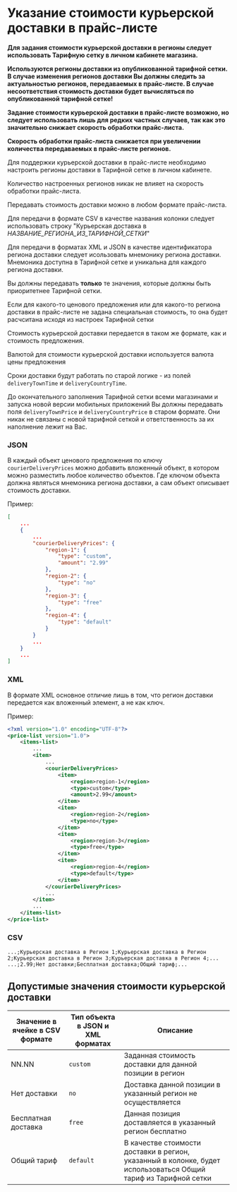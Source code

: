# Указание стоимости курьерской доставки в прайс-листе

**Для задания стоимости курьерской доставки в регионы следует использовать Тарифную сетку в личном кабинете магазина.**

**Используются регионы доставки из опубликованной тарифной сетки.**
**В случае изменения регионов доставки Вы должны следить за актуальностью регионов, передаваемых в прайс-листе. В случае несоответствия стоимость доставки будет вычисляться по опубликованной тарифной сетке!**

**Задание стоимости курьерской доставки в прайс-листе возможно, но следует использовать лишь для редких частных случаев, так как это значительно снижает скорость обработки прайс-листа.**

**Скорость обработки прайс-листа снижается при увеличении количества передаваемых в прайс-листе регионов.**

Для поддержки курьерской доставки в прайс-листе необходимо настроить регионы доставки в Тарифной сетке в личном кабинете.

Количество настроенных регионов никак не влияет на скорость обработки прайс-листа.

Передавать стоимость доставки можно в любом формате прайс-листа.

Для передачи в формате CSV в качестве названия колонки следует использовать строку "Курьерская доставка в _НАЗВАНИЕ_РЕГИОНА_ИЗ_ТАРИФНОЙ_СЕТКИ_"

Для передачи в форматах XML и JSON в качестве идентификатора региона доставки следует исользовать мнемонику региона доставки.
Мнемоника доступна в Тарифной сетке и уникальна для каждого региона доставки.

Вы должны передавать **только** те значения, которые должны быть приоритетнее Тарифной сетки.

Если для какого-то ценового предложения или для какого-то региона доставки в прайс-листе не задана специальная стоимость, то она будет расчситана исходя из настроек Тарифной сетки

Стоимость курьерской доставки передается в таком же формате, как и стоимость предложения.
 
Валютой для стоимости курьерской доставки используется валюта цены предложения

Сроки доставки будут работать по старой логике - из полей `deliveryTownTime` и `deliveryCountryTime`.

До окончательного заполнения Тарифной сетки всеми магазинами и запуска новой версии мобильных приложений Вы должны передавать поля `deliveryTownPrice` и `deliveryCountryPrice` в старом формате.
Они никак не связаны с новой тарифной сеткой и ответственность за их наполнение лежит на Вас.

### JSON

В каждый объект ценового предложения по ключу `courierDeliveryPrices` можно добавить вложенный объект, в котором можно разместить любое количество объектов.
Где ключом объекта должна являться мнемоника региона доставки, а сам объект описывает стоимость доставки.

Пример:

```json
[
    ...
    {
        ...
        "courierDeliveryPrices": {
            "region-1": {
                "type": "custom",
                "amount": "2.99"
            },
            "region-2": {
                "type": "no"
            },
            "region-3": {
                "type": "free"
            },
            "region-4": {
                "type": "default"
            }
        }
        ...
    }
    ...
]
```

### XML

В формате XML основное отличие лишь в том, что регион доставки передается как вложенный элемент, а не как ключ.

Пример:

```xml
<?xml version="1.0" encoding="UTF-8"?>
<price-list version="1.0">
    <items-list>
        ...
        <item>
            ...
            <courierDeliveryPrices>
                <item>
                    <region>region-1</region>
                    <type>custom</type>
                    <amount>2.99</amount>
                </item>
                <item>
                    <region>region-2</region>
                    <type>no</type>
                </item>
                <item>
                    <region>region-3</region>
                    <type>free</type>
                </item>
                <item>
                    <region>region-4</region>
                    <type>default</type>
                </item>
            </courierDeliveryPrices>
            ...
        </item>
        ...
    </items-list>
</price-list>
```

### CSV

```csv
...;Курьерская доставка в Регион 1;Курьерская доставка в Регион 2;Курьерская доставка в Регион 3;Курьерская доставка в Регион 4;...
...;2.99;Нет доставки;Бесплатная доставка;Общий тариф;...
```

## Допустимые значения стоимости курьерской доставки
 
|Значение в ячейке в CSV формате|Тип объекта в JSON и XML форматах|Описание|
|---|---|---|
|NN.NN|`custom`|Заданная стоимость доставки для данной позиции в регион|
|Нет доставки|`no`|Доставка данной позиции в указанный регион не осуществляется|
|Бесплатная доставка|`free`|Данная позиция доставляется в указанный регион бесплатно|
|Общий тариф|`default`|В качестве стоимости доставки в регион, указанный в колонке, будет использоваться Общий тариф из Тарифной сетки|
